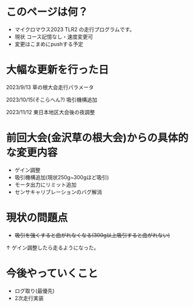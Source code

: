 # このページは何？
  * マイクロマウス2023 TLR2 の走行プログラムです。
  * 現状 コース記憶なし・速度変更可
  * 変更はこまめにpushする予定

# 大幅な更新を行った日 
2023/9/13 草の根大会走行パラメータ

2023/10/15(そこらへん?) 吸引機構追加

2023/11/12 東日本地区大会後の夜調整

# 前回大会(金沢草の根大会)からの具体的な変更内容
  * ゲイン調整
  * 吸引機構追加(現状250g~300gほど吸引)
  * モータ出力にリミット追加
  * センサキャリブレーションのバグ解消

# 現状の問題点
  * ~~吸引を強くすると曲がれなくなる(300g以上吸引すると曲がれない)~~
  
  ↑ ゲイン調整したら走るようになった。

# 今後やっていくこと
  * ログ取り(最優先)
  * 2次走行実装